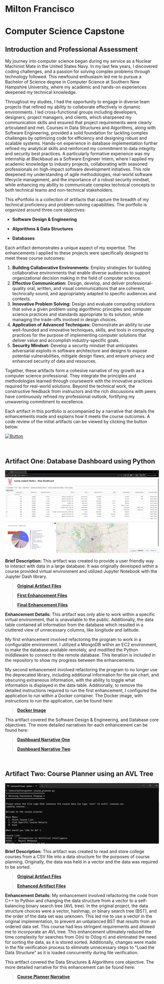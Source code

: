 # Milton Francisco

# Computer Science Capstone

## Introduction and Professional Assessment

My journey into computer science began during my service as a Nuclear Machinist Mate in the United States Navy. In my last few years, I discovered coding challenges, and a passion for solving complex problems through technology followed. This newfound enthusiasm led me to pursue a Bachelor of Science degree in Computer Science at Southern New Hampshire University, where my academic and hands-on experiences deepened my technical knowledge.

Throughout my studies, I had the opportunity to engage in diverse team projects that refined my ability to collaborate effectively in dynamic environments. I led cross-functional groups including developers, designers, project managers, and clients, which sharpened my communication skills and ensured that project requirements were clearly articulated and met. Courses in Data Structures and Algorithms, along with Software Engineering, provided a solid foundation for tackling complex challenges by optimizing code for efficiency and designing robust and scalable systems. Hands-on experience in database implementation further refined my analytical skills and reinforced my commitment to data integrity and security best practices. A particularly formative experience was my internship at Blackbaud as a Software Engineer Intern, where I applied my academic knowledge to industry projects, collaborating with seasoned professionals on high-impact software development initiatives. This role deepened my understanding of agile methodologies, real-world software lifecycle management, and the importance of a robust security mindset, while enhancing my ability to communicate complex technical concepts to both technical teams and non-technical stakeholders.

This ePortfolio is a collection of artifacts that capture the breadth of my technical proficiency and problem-solving capabilities. The portfolio is organized around three core objectives:

- **Software Design & Engineering**

- **Algorithms & Data Structures**

- **Databases**

Each artifact demonstrates a unique aspect of my expertise. The enhancements I applied to these projects were specifically designed to meet these course outcomes:
1.	**Building Collaborative Environments:** Employ strategies for building collaborative environments that enable diverse audiences to support organizational decision making in the field of computer science.
2.	**Effective Communication:** Design, develop, and deliver professional-quality oral, written, and visual communications that are coherent, technically sound, and appropriately adapted to specific audiences and contexts.
3.	**Innovative Problem Solving:** Design and evaluate computing solutions that solve a given problem using algorithmic principles and computer science practices and standards appropriate to its solution, while managing the trade-offs involved in design choices.
4.	**Application of Advanced Techniques:** Demonstrate an ability to use well-founded and innovative techniques, skills, and tools in computing practices for the purpose of implementing computer solutions that deliver value and accomplish industry-specific goals.
5.	**Security Mindset:** Develop a security mindset that anticipates adversarial exploits in software architecture and designs to expose potential vulnerabilities, mitigate design flaws, and ensure privacy and enhanced security of data and resources.

Together, these artifacts form a cohesive narrative of my growth as a computer science professional. They integrate the principles and methodologies learned through coursework with the innovative practices required for real-world solutions. Beyond the technical work, the constructive feedback from instructors and the rich discussions with peers have continuously refined my professional outlook, fortifying my unwavering commitment to excellence.

Each artifact in this portfolio is accompanied by a narrative that details the enhancements made and explains how it meets the course outcomes. A code review of the initial artifacts can be viewed by clicking the button below:

[![Button](https://img.shields.io/badge/Code%20Review%20Video-lightgreen?logo=youtube)](https://youtu.be/vRXSZ_k8jTI)

<br />

## Artifact One: Database Dashboard using Python

![Dashboard Image](DataDashboard.png)

**Brief Description:** This artifact was created to provide a user friendly way to interact with data in a large database. It was originally developed within a course provided virtual environment and utilized Jupyter Notebook with the Jupyter Dash library.

> [**Original Artifact Files**](https://github.com/milt-francisco/Capstone-Project/blob/main/Original-DataDashboard)

> [**First Enhancement Files**](https://github.com/milt-francisco/Capstone-Project/tree/main/Enhancement%203-DataDashboard)

> [**Final Enhancement Files**](https://github.com/milt-francisco/Capstone-Project/tree/main/Enhancement%203-DataDashboard)

**Enhancement Details:** This artifact was only able to work within a specific virtual environment, that is unavailable to the public. Additionally, the data table contained all information from the database which resulted in a cluttered view of unnecessary columns, like longitude and latitude. 

My first enhancement involved refactoring the program to work in a configurable environment. I utilized a MongoDB within an EC2 environment, to make the database available remotely, and modified the Python middleware to connect to the remote database. This iteration is included in the repository to show my progress between the enhancements.

My second enhancement involved refactoring the program to no longer use the deprecated library, including additional information for the pie chart, and obscuring extraneous information, with the ability to toggle what information is displayed in the data table. Additionally, to remove the detailed instructions required to run the first enhancement, I configured the application to run within a Docker container. The Docker image, with instructions to run the application, can be found here: 

> [**Docker Image**](https://hub.docker.com/r/miltfrancisco/cs499-capstone) 

This artifact covered the Software Design & Engineering, and Database core objectives. The more detailed narratives for each enhancement can be found here: 
> [**Dashboard Narrative One**](https://github.com/milt-francisco/Capstone-Project/blob/main/DataDashboard_Narrative1.pdf)

> [**Dashboard Narrative Two**](https://github.com/milt-francisco/Capstone-Project/blob/main/DataDashboard_Narrative2.pdf)

<br />

## Artifact Two: Course Planner using an AVL Tree

![Course Planner Image](CoursePlanner.png)

**Brief Description:** This artifact was created to read and store college courses from a CSV file into a data structure for the purposes of course planning. Originally, the data was held in a vector and the data was required to be sorted. 

> [**Original Artifact Files**](https://github.com/milt-francisco/Capstone-Project/blob/main/Original-CoursePlanner)

> [**Enhanced Artifact Files**](https://github.com/milt-francisco/Capstone-Project/tree/main/Enhancement%202-CoursePlanner)

**Enhancement Details:** My enhancement involved refactoring the code from C++ to Python and changing the data structure from a vector to a self-balancing binary search tree (AVL tree). In the original project, the data structure choices were a vector, hashmap, or binary search tree (BST), and the order of the data set was unknown. This led me to use a vector in the original implementation, to prevent an unbalanced BST that results from an ordered data set. This course had less stringent requirements and allowed me to incorporate an AVL tree. This enhancement ultimately reduced the time complexity for searches from O(n) to O(log n) and eliminated the need for sorting the data, as it is stored sorted. Additionally, changes were made in the file verification process to eliminate unnecessary steps to "Load the Data Structure" as it is loaded concurrently during file verification.

This artifact covered the Data Structures & Algorithms core objective. The more detailed narrative for this enhancement can be found here: 
> [**Course Planner Narrative**](https://github.com/milt-francisco/Capstone-Project/blob/main/CoursePlanner_Narrative.pdf)

